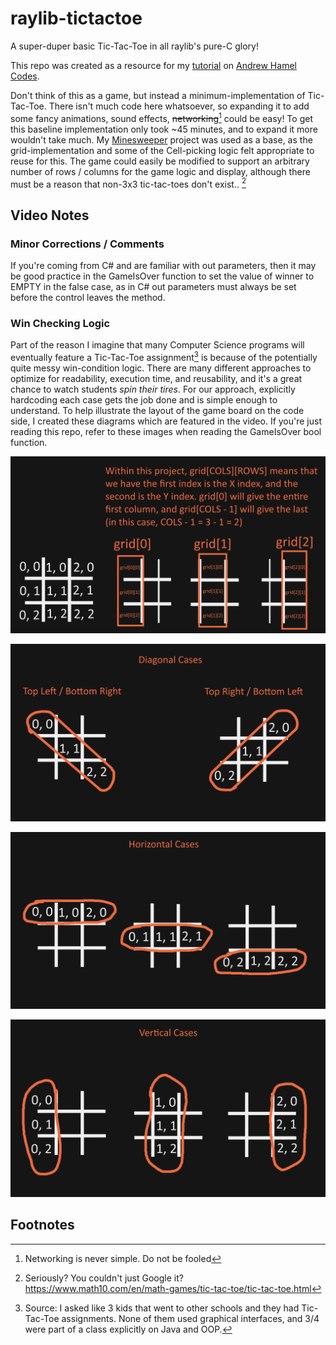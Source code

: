 # raylib-tictactoe

A super-duper basic Tic-Tac-Toe in all raylib's pure-C glory!

This repo was created as a resource for my [tutorial](https://youtu.be/ki5l_It9Q9Y) on [Andrew Hamel Codes](https://www.youtube.com/channel/UCETp9EybHuo0AM6tZMzdHxA).

Don't think of this as a game, but instead a minimum-implementation of Tic-Tac-Toe. There isn't much code here whatsoever, so expanding it to add some fancy animations, sound effects, ~~networking~~[^1] could be easy! To get this baseline implementation only took ~45 minutes, and to expand it more wouldn't take much. My [Minesweeper](https://github.com/AndrewHamel111/raylib-minesweeper) project was used as a base, as the grid-implementation and some of the Cell-picking logic felt appropriate to reuse for this. The game could easily be modified to support an arbitrary number of rows / columns for the game logic and display, although there must be a reason that non-3x3 tic-tac-toes don't exist.. [^3]

## Video Notes

### Minor Corrections / Comments

If you're coming from C# and are familiar with out parameters, then it may be good practice in the GameIsOver function to set the value of winner to EMPTY in the false case, as in C# out parameters must always be set before the control leaves the method.

### Win Checking Logic

Part of the reason I imagine that many Computer Science programs will eventually feature a Tic-Tac-Toe assignment[^2] is because of the potentially quite messy win-condition logic. There are many different approaches to optimize for readability, execution time, and reusability, and it's a great chance to watch students *spin their tires*. For our approach, explicitly hardcoding each case gets the job done and is simple enough to understand. To help illustrate the layout of the game board on the code side, I created these diagrams which are featured in the video. If you're just reading this repo, refer to these images when reading the GameIsOver bool function.

![raylib-tictactoe-diagram1](doc-resources\raylib-tictactoe-diagram1.png)

![raylib-tictactoe-diagram1](doc-resources\raylib-tictactoe-diagram2.png)

![raylib-tictactoe-diagram1](doc-resources\raylib-tictactoe-diagram3.png)

![raylib-tictactoe-diagram1](doc-resources\raylib-tictactoe-diagram4.png)

## Footnotes

[^1]: Networking is never simple. Do not be fooled
[^2]: Source: I asked like 3 kids that went to other schools and they had Tic-Tac-Toe assignments. None of them used graphical interfaces, and 3/4 were part of a class explicitly on Java and OOP.
[^3]: Seriously? You couldn't just Google it? https://www.math10.com/en/math-games/tic-tac-toe/tic-tac-toe.html
